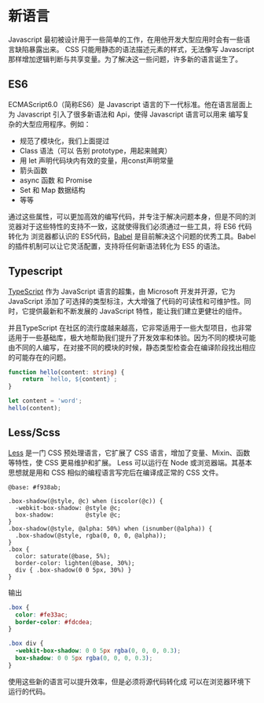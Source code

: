# 新语言
Javascript 最初被设计用于一些简单的工作，在用他开发大型应用时会有一些语言缺陷暴露出来。 CSS 只能用静态的语法描述元素的样式，无法像写 Javascript 那样增加逻辑判断与共享变量。为了解决这一些问题，许多新的语言诞生了。



## ES6

ECMAScript6.0（简称ES6）是 Javascript 语言的下一代标准。他在语言层面上为 Javascript 引入了很多新语法和 Api，使得 Javascript 语言可以用来 编写复杂的大型应用程序。例如：

* 规范了模块化，我们上面提过
* Class 语法（可以 告别 prototype，用起来贼爽）
* 用 let 声明代码块内有效的变量，用const声明常量
* 箭头函数
* async 函数 和 Promise
* Set 和 Map 数据结构
* 等等

通过这些属性，可以更加高效的编写代码，并专注于解决问题本身，但是不同的浏览器对于这些特性的支持不一致，这就使得我们必须通过一些工具，将 ES6 代码转化为 浏览器都认识的 ES5代码，[Babel](https://babeljs.io) 是目前解决这个问题的优秀工具。Babel 的插件机制可以让它灵活配置，支持将任何新语法转化为 ES5 的语法。



## Typescript
[TypeScript](https://www.tslang.cn/) 作为 JavaScript 语言的超集，由 Microsoft 开发并开源，它为 JavaScript 添加了可选择的类型标注，大大增强了代码的可读性和可维护性。同时，它提供最新和不断发展的 JavaScript 特性，能让我们建立更健壮的组件。

并且TypeScript 在社区的流行度越来越高，它非常适用于一些大型项目，也非常适用于一些基础库，极大地帮助我们提升了开发效率和体验。因为不同的模块可能由不同的人编写，在对接不同的模块的时候，静态类型检查会在编译阶段找出相应的可能存在的问题。

```typescript
function hello(content: string) {
    return `hello, ${content}`;
}

let content = 'word';
hello(content);
```



## Less/Scss

[Less](http://lesscss.cn/) 是一门 CSS 预处理语言，它扩展了 CSS 语言，增加了变量、Mixin、函数等特性，使 CSS 更易维护和扩展。 Less 可以运行在 Node 或浏览器端。其基本思想就是用和 CSS 相似的编程语言写完后在编译成正常的 CSS 文件。

```less
@base: #f938ab;

.box-shadow(@style, @c) when (iscolor(@c)) {
  -webkit-box-shadow: @style @c;
  box-shadow:         @style @c;
}
.box-shadow(@style, @alpha: 50%) when (isnumber(@alpha)) {
  .box-shadow(@style, rgba(0, 0, 0, @alpha));
}
.box {
  color: saturate(@base, 5%);
  border-color: lighten(@base, 30%);
  div { .box-shadow(0 0 5px, 30%) }
}

```

输出

```css
.box {
  color: #fe33ac;
  border-color: #fdcdea;
}

.box div {
  -webkit-box-shadow: 0 0 5px rgba(0, 0, 0, 0.3);
  box-shadow: 0 0 5px rgba(0, 0, 0, 0.3);
}
```



使用这些新的语言可以提升效率，但是必须将源代码转化成 可以在浏览器环境下运行的代码。